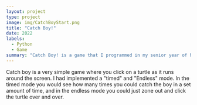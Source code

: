 ```yaml
---
layout: project
type: project
image: img/CatchBoyStart.png
title: "Catch Boy!"
date: 2022
labels:
  - Python
  - Game
summary: "Catch Boy! is a game that I programmed in my senior year of high school in an AP computer science class using python."
---
```


Catch boy is a very simple game where you click on a turtle as it runs around the screen. I had implemented a "timed" and "Endless" mode. In the timed mode you would see how many times you could catch the boy in a set amount of time, and in the endless mode you could just zone out and click the turtle over and over.
